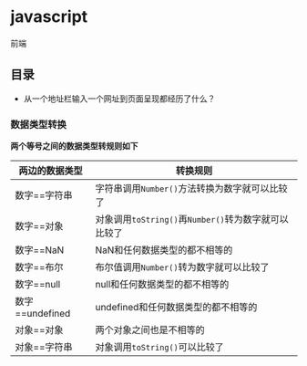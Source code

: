 # javascript
前端

## 目录

* 从一个地址栏输入一个网址到页面呈现都经历了什么？

### 数据类型转换

**两个等号之间的数据类型转规则如下**

|两边的数据类型|转换规则|
|-|-|
|数字==字符串|字符串调用`Number()`方法转换为数字就可以比较了|
|数字==对象|对象调用`toString()`再`Number()`转为数字就可以比较了|
|数字==NaN|NaN和任何数据类型的都不相等的|
|数字==布尔|布尔值调用`Number()`转为数字就可以比较了|
|数字==null|null和任何数据类型的都不相等的|
|数字==undefined|undefined和任何数据类型的都不相等的|
|对象==对象|两个对象之间也是不相等的|
|对象==字符串|对象调用`toString()`可以比较了|


